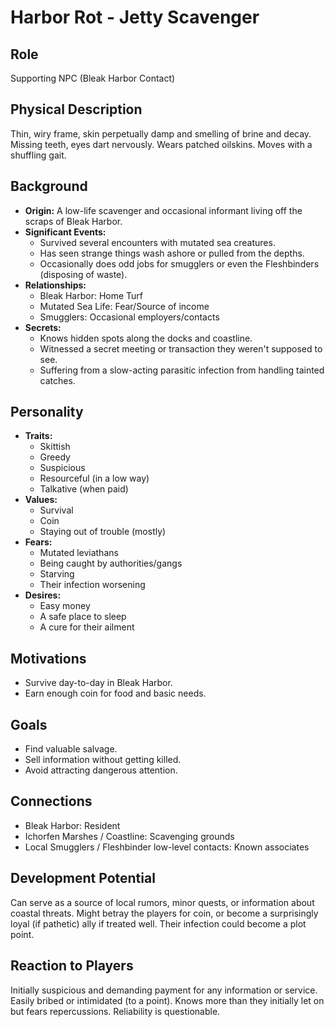 # Harbor Rot - Jetty Scavenger

## Role
Supporting NPC (Bleak Harbor Contact)

## Physical Description
Thin, wiry frame, skin perpetually damp and smelling of brine and decay. Missing teeth, eyes dart nervously. Wears patched oilskins. Moves with a shuffling gait.

## Background
- **Origin:** A low-life scavenger and occasional informant living off the scraps of Bleak Harbor.
- **Significant Events:**
  - Survived several encounters with mutated sea creatures.
  - Has seen strange things wash ashore or pulled from the depths.
  - Occasionally does odd jobs for smugglers or even the Fleshbinders (disposing of waste).
- **Relationships:**
  - Bleak Harbor: Home Turf
  - Mutated Sea Life: Fear/Source of income
  - Smugglers: Occasional employers/contacts
- **Secrets:**
  - Knows hidden spots along the docks and coastline.
  - Witnessed a secret meeting or transaction they weren't supposed to see.
  - Suffering from a slow-acting parasitic infection from handling tainted catches.

## Personality
- **Traits:**
  - Skittish
  - Greedy
  - Suspicious
  - Resourceful (in a low way)
  - Talkative (when paid)
- **Values:**
  - Survival
  - Coin
  - Staying out of trouble (mostly)
- **Fears:**
  - Mutated leviathans
  - Being caught by authorities/gangs
  - Starving
  - Their infection worsening
- **Desires:**
  - Easy money
  - A safe place to sleep
  - A cure for their ailment

## Motivations
- Survive day-to-day in Bleak Harbor.
- Earn enough coin for food and basic needs.

## Goals
- Find valuable salvage.
- Sell information without getting killed.
- Avoid attracting dangerous attention.

## Connections
- Bleak Harbor: Resident
- Ichorfen Marshes / Coastline: Scavenging grounds
- Local Smugglers / Fleshbinder low-level contacts: Known associates

## Development Potential
Can serve as a source of local rumors, minor quests, or information about coastal threats. Might betray the players for coin, or become a surprisingly loyal (if pathetic) ally if treated well. Their infection could become a plot point.

## Reaction to Players
Initially suspicious and demanding payment for any information or service. Easily bribed or intimidated (to a point). Knows more than they initially let on but fears repercussions. Reliability is questionable.
